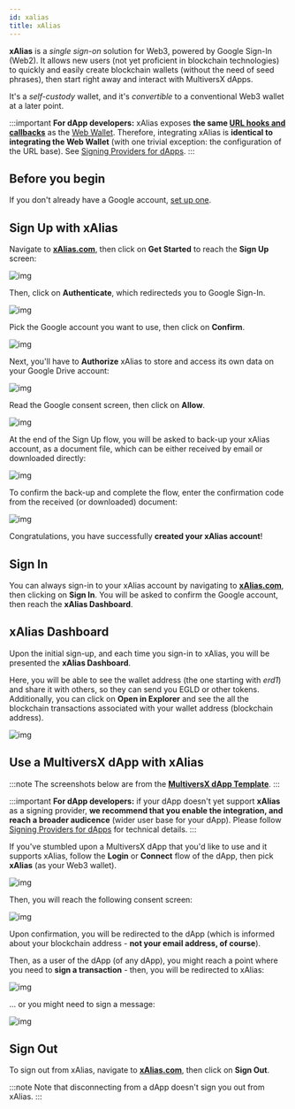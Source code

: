```yaml
---
id: xalias
title: xAlias
---
```


[comment]: # (mx-abstract)

**xAlias** is a _single sign-on_ solution for Web3, powered by Google Sign-In (Web2). It allows new users (not yet proficient in blockchain technologies) to quickly and easily create blockchain wallets (without the need of seed phrases), then start right away and interact with MultiversX dApps.

It's a _self-custody_ wallet, and it's _convertible_ to a conventional Web3 wallet at a later point.

:::important
**For dApp developers:** xAlias exposes **the same [URL hooks and callbacks](/wallet/webhooks)** as the [Web Wallet](/wallet/web-wallet). Therefore, integrating xAlias is **identical to integrating the Web Wallet** (with one trivial exception: the configuration of the URL base). See [Signing Providers for dApps](/sdk-and-tools/sdk-js/sdk-js-signing-providers).
:::

[comment]: # (mx-context-auto)

## Before you begin

If you don't already have a Google account, [set up one](https://accounts.google.com/signup).

[comment]: # (mx-context-auto)

## Sign Up with xAlias

Navigate to **[xAlias.com](https://xalias.com)**, then click on **Get Started** to reach the **Sign Up** screen:

![img](/wallet/xalias/xalias_signup_first.png)

Then, click on **Authenticate**, which redirecteds you to Google Sign-In.

![img](/wallet/xalias/xalias_signup_google_choose_account.png)

Pick the Google account you want to use, then click on **Confirm**.

![img](/wallet/xalias/xalias_signup_google_confirm.png)

Next, you'll have to **Authorize** xAlias to store and access its own data on your Google Drive account:

![img](/wallet/xalias/xalias_signup_second.png)

Read the Google consent screen, then click on **Allow**.

![img](/wallet/xalias/xalias_signup_authorize_google.png)

At the end of the Sign Up flow, you will be asked to back-up your xAlias account, as a document file, which can be either received by email or downloaded directly:

![img](/wallet/xalias/xalias_signup_backup_file.png)

To confirm the back-up and complete the flow, enter the confirmation code from the received (or downloaded) document:

![img](/wallet/xalias/xalias_signup_backup_code.png)

Congratulations, you have successfully **created your xAlias account**!

[comment]: # (mx-context-auto)

## Sign In

You can always sign-in to your xAlias account by navigating to **[xAlias.com](https://xalias.com)**, then clicking on **Sign In**. You will be asked to confirm the Google account, then reach the **xAlias Dashboard**.

[comment]: # (mx-context-auto)

## xAlias Dashboard

Upon the initial sign-up, and each time you sign-in to xAlias, you will be presented the **xAlias Dashboard**.

Here, you will be able to see the wallet address (the one starting with _erd1_) and share it with others, so they can send you EGLD or other tokens.‌ Additionally, you can click on **Open in Explorer** and see the all the blockchain transactions associated with your wallet address (blockchain address).

![img](/wallet/xalias/xalias_dashboard.png)

[comment]: # (mx-context-auto)

## Use a MultiversX dApp with xAlias

:::note
The screenshots below are from the [**MultiversX dApp Template**](https://devnet.template-dapp.multiversx.com).
:::

:::important
**For dApp developers:** if your dApp doesn't yet support **xAlias** as a signing provider, **we recommend that you enable the integration, and reach a broader audicence** (wider user base for your dApp). Please follow [Signing Providers for dApps](/sdk-and-tools/sdk-js/sdk-js-signing-providers) for technical details.
:::

If you've stumbled upon a MultiversX dApp that you'd like to use and it supports xAlias, follow the **Login** or **Connect** flow of the dApp, then pick **xAlias** (as your Web3 wallet).

![img](/wallet/xalias/xalias_dapp_login.png)

Then, you will reach the following consent screen:

![img](/wallet/xalias/xalias_dapp_consent.png)

Upon confirmation, you will be redirected to the dApp (which is informed about your blockchain address - **not your email address, of course**).

Then, as a user of the dApp (of any dApp), you might reach a point where you need to **sign a transaction** - then, you will be redirected to xAlias:

![img](/wallet/xalias/xalias_dapp_sign_transaction.png)

... or you might need to sign a message:

![img](/wallet/xalias/xalias_dapp_sign_message.png)

[comment]: # (mx-context-auto)

## Sign Out

To sign out from xAlias, navigate to **[xAlias.com](https://xalias.com)**, then click on **Sign Out**.

:::note
Note that disconnecting from a dApp doesn't sign you out from xAlias. 
:::
